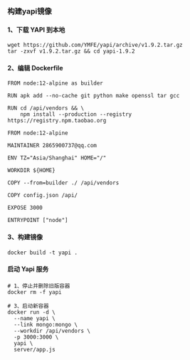 ### 构建yapi镜像

#### 1、下载 YAPI 到本地
    wget https://github.com/YMFE/yapi/archive/v1.9.2.tar.gz
    tar -zxvf v1.9.2.tar.gz && cd yapi-1.9.2
    
#### 2、编辑 Dockerfile
    FROM node:12-alpine as builder
        
    RUN apk add --no-cache git python make openssl tar gcc
        
    RUN cd /api/vendors && \
        npm install --production --registry https://registry.npm.taobao.org
        
    FROM node:12-alpine
        
    MAINTAINER 2865900737@qq.com
        
    ENV TZ="Asia/Shanghai" HOME="/"
        
    WORKDIR ${HOME}
        
    COPY --from=builder ./ /api/vendors
        
    COPY config.json /api/
        
    EXPOSE 3000
        
    ENTRYPOINT ["node"]
    
#### 3、构建镜像
    docker build -t yapi .

#### 启动 Yapi 服务

    # 1、停止并删除旧版容器
    docker rm -f yapi
    
    # 3、启动新容器
    docker run -d \
      --name yapi \
      --link mongo:mongo \
      --workdir /api/vendors \
      -p 3000:3000 \
      yapi \
      server/app.js
    